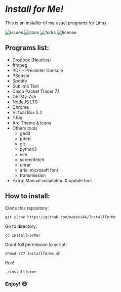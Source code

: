 # *Install for Me!*
This is an installer of my usual programs for Linux.

![issues](https://img.shields.io/github/issues/mateus4k/InstallForMe.svg)
![stars](https://img.shields.io/github/stars/mateus4k/InstallForMe.svg)
![forks](https://img.shields.io/github/forks/mateus4k/InstallForMe.svg)
![license](https://img.shields.io/badge/license-GNU-brightgreen.svg)

## Programs list:
  - Dropbox (Nautilus)
  - ffmpeg
  - PDF - Presenter Console
  - PSensor
  - Spotify
  - Sublime Text
  - Cisco Packet Tracer 7.1
  - Oh-My-Zsh
  - NodeJS LTS
  - Chrome
  - Virtual Box 5.2
  - F.lux
  - Arc Theme & Icons
  - Others tools
    - gedit
    - gdebi
    - git
    - python3
    - vim
    - screenfetch
    - unrar
    - arial microsoft font
    - transmission
  - Extra: Manual installation & update tool

## How to install:
Clone this repository:
```
git clone https://github.com/mateus4k/InstallForMe
```

Go to directory:
```
cd InstallForMe/
```

Grant full permission to script:
```
chmod 777 installforme.sh
```

Run!
```
./installforme
```

### Enjoy! :sunglasses:
